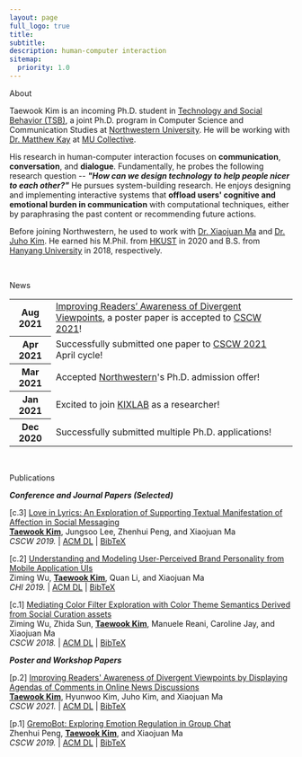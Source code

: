 ```yaml
---
layout: page
full_logo: true
title: 
subtitle: 
description: human-computer interaction
sitemap:
  priority: 1.0
---
```

<p id="describe-text">About</p>
Taewook Kim is an incoming Ph.D. student in <a href="https://tsb.northwestern.edu/" target="_blank">Technology and Social Behavior (TSB)</a>, a joint Ph.D. program in Computer Science and Communication Studies at <a href="https://northwestern.edu/" target="_blank">Northwestern University</a>. He will be working with <a href="http://www.mjskay.com/" target="_blank">Dr. Matthew Kay</a> at <a href="https://mucollective.northwestern.edu/" target="_blank">MU Collective</a>.

His research in human-computer interaction focuses on <b>communication</b>, <b>conversation</b>, and <b>dialogue</b>. Fundamentally, he probes the following research question -- <i><b>"How can we design technology to help people nicer to each other?"</b></i> He pursues system-building research. He enjoys designing and implementing interactive systems that <b>offload users' cognitive and emotional burden in communication</b> with computational techniques, either by paraphrasing the past content or recommending future actions.<br>

Before joining Northwestern, he used to work with <a href="https://www.cse.ust.hk/~mxj/" target="_blank">Dr. Xiaojuan Ma</a> and <a href="https://juhokim.com/index.html" target="_blank">Dr. Juho Kim</a>. He earned his M.Phil. from <a href="https://hkust.edu.hk/home" target="_blank">HKUST</a> in 2020 and B.S. from <a href="https://www.hanyang.ac.kr/web/eng" target="_blank">Hanyang University</a> in 2018, respectively.

<br>
<div class="news">
	<p id="describe-text">News</p>
	<div class="table-responsive">
		<table class="table table-sm table-borderless">
			<tbody>
			<tr>
				<th scope="row">Aug 2021</th>
				<td><a href="../assets/CSCW_Hagendas.pdf" target="_blank">Improving Readers’ Awareness of Divergent Viewpoints</a>, a poster paper is accepted to <a href="https://cscw.acm.org/2021/" target="_blank">CSCW 2021</a>!</td>
			</tr>
			<tr>
				<th scope="row">Apr 2021</th>
				<td>Successfully submitted one paper to <a href="https://cscw.acm.org/2021/" target="_blank">CSCW 2021</a> April cycle!</td>
			</tr>
			<tr>
				<th scope="row">Mar 2021</th>
				<td>Accepted <a href="https://northwestern.edu/" target="_blank">Northwestern</a>'s Ph.D. admission offer!</td>
			</tr>
			<tr>
				<th scope="row">Jan 2021</th>
				<td>Excited to join <a href="https://www.kixlab.org/" target="_blank">KIXLAB</a> as a researcher!</td>
			</tr>
			<tr>
				<th scope="row">Dec 2020</th>
				<td>Successfully submitted multiple Ph.D. applications!</td>
			</tr>
			</tbody>
		</table>
	</div>
</div>

<br>
<p id="describe-text">Publications</p>
<h7><b><i>Conference and Journal Papers (Selected)</i></b></h7>

[c.3] <a href="../assets/CSCW_Lily.pdf" target="_blank">Love in Lyrics: An Exploration of Supporting Textual Manifestation of Affection in Social Messaging</a><br>
<b><u>Taewook Kim</u></b>, Jungsoo Lee, Zhenhui Peng, and Xiaojuan Ma<br>
<i>CSCW 2019.</i> | <a href="https://doi.org/10.1145/3359181" target="_blank">ACM DL</a> | <a href="../assets/CSCW_Lily_BibTex.txt" target="_blank">BibTeX</a>

[c.2] <a href="../assets/CHI_UI.pdf" target="_blank">Understanding and Modeling User-Perceived Brand Personality from Mobile Application UIs</a><br>
Ziming Wu, <b><u>Taewook Kim</u></b>, Quan Li, and Xiaojuan Ma<br>
<i>CHI 2019.</i> | <a href="https://doi.org/10.1145/3290605.3300443" target="_blank">ACM DL</a> | <a href="../assets/CHI_UI_BibTex.txt" target="_blank">BibTeX</a>

[c.1] <a href="../assets/CSCW_IFIL.pdf" target="_blank">Mediating Color Filter Exploration with Color Theme Semantics Derived from Social Curation assets</a><br>
Ziming Wu, Zhida Sun, <b><u>Taewook Kim</u></b>, Manuele Reani, Caroline Jay, and Xiaojuan Ma<br>
<i>CSCW 2018.</i> | <a href="https://doi.org/10.1145/3274456" target="_blank">ACM DL</a> | <a href="../assets/CSCW_IFIL_BibTex.txt" target="_blank">BibTeX</a>

<h7><b><i>Poster and Workshop Papers</i></b></h7>

[p.2] <a href="../assets/CSCW_Hagendas.pdf" target="_blank">Improving Readers' Awareness of Divergent Viewpoints by Displaying Agendas of Comments in Online News Discussions</a><br> <b><u>Taewook Kim</u></b>, Hyunwoo Kim, Juho Kim, and Xiaojuan Ma<br>
<i>CSCW 2021.</i> | <a href="https://doi.org/10.1145/3462204.3481761" target="_blank">ACM DL</a> | <a href="../assets/CSCW_Hagendas_BibTex.txt" target="_blank">BibTeX</a>

[p.1] <a href="../assets/CSCW_GremoBot.pdf" target="_blank">GremoBot: Exploring Emotion Regulation in Group Chat</a><br>
Zhenhui Peng, <b><u>Taewook Kim</u></b>, and Xiaojuan Ma<br>
<i>CSCW 2019.</i> | <a href="https://doi.org/10.1145/3311957.3359472" target="_blank">ACM DL</a> | <a href="../assets/CSCW_Gremo_BibTex.txt" target="_blank">BibTeX</a>

<br>
